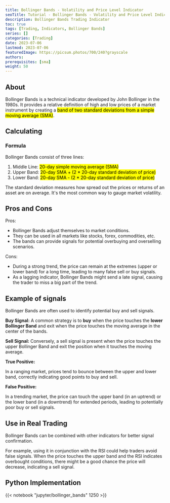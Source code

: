 ```yaml
---
title: Bollinger Bands - Volatility and Price Level Indicator
seoTitle: Tutorial - Bollinger Bands - Volatility and Price Level Indicator
description: Bollinger Bands Trading Indicator
toc: true
tags: [Trading, Indicators, Bollinger Bands]
series: []
categories: [Trading]
date: 2023-07-06
lastmod: 2023-07-06
featuredImage: https://picsum.photos/700/240?grayscale
authors:
prerequisites: [sma]
weight: 50
---
```



## About

Bollinger Bands is a technical indicator developed by John Bollinger in the 1980s. It provides a relative definition of high and low prices of a market instrument by creating a <mark>band of two standard deviations from a simple moving average (SMA)</mark>.

## Calculating

### Formula

Bollinger Bands consist of three lines:

1. Middle Line: <mark>20-day simple moving average (SMA)</mark>
1. Upper Band: <mark>20-day SMA + (2 * 20-day standard deviation of price)</mark>
1. Lower Band: <mark>20-day SMA - (2 * 20-day standard deviation of price)</mark>

The standard deviation measures how spread out the prices or returns of an asset are on average. It's the most common way to gauge market volatility.

## Pros and Cons

Pros:

- Bollinger Bands adjust themselves to market conditions.
- They can be used in all markets like stocks, forex, commodities, etc.
- The bands can provide signals for potential overbuying and overselling scenarios.

Cons:

- During a strong trend, the price can remain at the extremes (upper or lower band) for a long time, leading to many false sell or buy signals.
- As a lagging indicator, Bollinger Bands might send a late signal, causing the trader to miss a big part of the trend.

## Example of signals

Bollinger Bands are often used to identify potential buy and sell signals.

**Buy Signal:** A common strategy is to **buy** when the price touches the **lower Bollinger Band** and exit when the price touches the moving average in the center of the bands.

**Sell Signal:** Conversely, a sell signal is present when the price touches the upper Bollinger Band and exit the position when it touches the moving average.

**True Positive:**

In a ranging market, prices tend to bounce between the upper and lower band, correctly indicating good points to buy and sell.

**False Positive:**

In a trending market, the price can touch the upper band (in an uptrend) or the lower band (in a downtrend) for extended periods, leading to potentially poor buy or sell signals.

## Use in Real Trading

Bollinger Bands can be combined with other indicators for better signal confirmation. 

For example, using it in conjunction with the RSI could help traders avoid false signals. When the price touches the upper band and the RSI indicates overbought conditions, there might be a good chance the price will decrease, indicating a sell signal.


## Python Implementation

{{< notebook "jupyter/bollinger_bands" 1250 >}}
